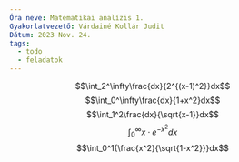 ```yaml
---
Óra neve: Matematikai analízis 1.
Gyakorlatvezető: Várdainé Kollár Judit
Dátum: 2023 Nov. 24.
tags:
  - todo
  - feladatok
---
```

$$\int_2^\infty\frac{dx}{2^{(x-1)^2}}dx$$
$$\int_0^\infty\frac{dx}{1+x^2}dx$$
$$\int_1^2\frac{dx}{\sqrt{x-1}}dx$$
$$\int_0^\infty x\cdot e^{-x^2}dx$$
$$\int_0^1{\frac{x^2}{\sqrt{1-x^2}}}dx$$